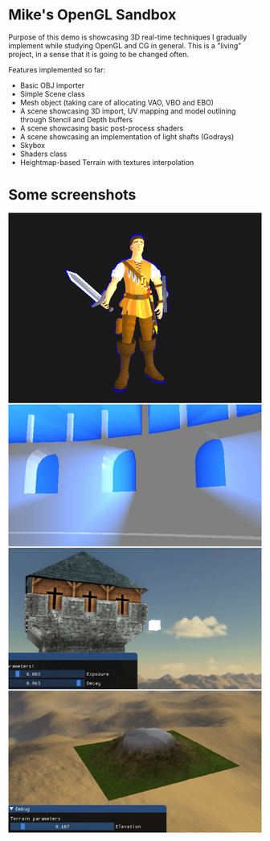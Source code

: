 # Mike's OpenGL Sandbox

Purpose of this demo is showcasing 3D real-time techniques I gradually implement while studying OpenGL and CG in general. This is a "living" project, in a sense that it is going to be changed often.

Features implemented so far:
- Basic OBJ importer
- Simple Scene class
- Mesh object (taking care of allocating VAO, VBO and EBO)
- A scene showcasing 3D import, UV mapping and model outlining through Stencil and Depth buffers
- A scene showcasing basic post-process shaders
- A scene showcasing an implementation of light shafts (Godrays)
- Skybox
- Shaders class
- Heightmap-based Terrain with textures interpolation

# Some screenshots
![3D Model with outline](screenshots/outline.png)
![Basic light shafts](screenshots/lightshafts_1.gif)
![Light shafts, 3D model and skybox](screenshots/lightshafts_2.gif)
![Heightmap based terrain](screenshots/terrain.gif)
